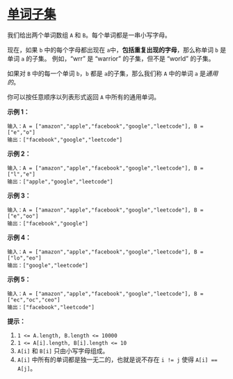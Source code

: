 # [单词子集](https://leetcode-cn.com/problems/word-subsets/)

我们给出两个单词数组 `A` 和 `B`。每个单词都是一串小写字母。

现在，如果 `b` 中的每个字母都出现在 `a`中，**包括重复出现的字母**，那么称单词 `b` 是单词 `a` 的子集。 例如，“wrr” 是 “warrior” 的子集，但不是 “world” 的子集。

如果对 `B` 中的每一个单词 `b`，`b` 都是 `a`的子集，那么我们称 `A` 中的单词 `a` 是*通用的*。

你可以按任意顺序以列表形式返回 `A` 中所有的通用单词。

 



**示例 1：**

```
输入：A = ["amazon","apple","facebook","google","leetcode"], B = ["e","o"]
输出：["facebook","google","leetcode"]
```

**示例 2：**

```
输入：A = ["amazon","apple","facebook","google","leetcode"], B = ["l","e"]
输出：["apple","google","leetcode"]
```

**示例 3：**

```
输入：A = ["amazon","apple","facebook","google","leetcode"], B = ["e","oo"]
输出：["facebook","google"]
```

**示例 4：**

```
输入：A = ["amazon","apple","facebook","google","leetcode"], B = ["lo","eo"]
输出：["google","leetcode"]
```

**示例 5：**

```
输入：A = ["amazon","apple","facebook","google","leetcode"], B = ["ec","oc","ceo"]
输出：["facebook","leetcode"]
```

 

**提示：**

1. `1 <= A.length, B.length <= 10000`
2. `1 <= A[i].length, B[i].length <= 10`
3. `A[i]` 和 `B[i]` 只由小写字母组成。
4. `A[i]` 中所有的单词都是独一无二的，也就是说不存在 `i != j` 使得 `A[i] == A[j]`。